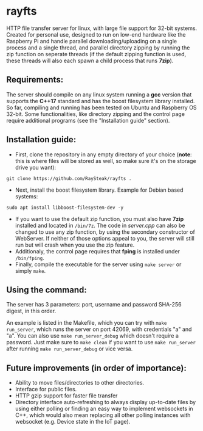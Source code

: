 # rayfts
HTTP file transfer server for linux, with large file support for 32-bit systems. Created for personal use, designed to run on low-end hardware like the Raspberry Pi and handle parallel downloading/uploading on a single process and a single thread, and parallel directory zipping by running the zip function on seperate threads (if the default zipping function is used, these threads will also each spawn a child process that runs **7zip**).

## Requirements:
The server should compile on any linux system running a **gcc** version that supports the **C++17** standard and has the boost filesystem library installed. So far, compiling and running has been tested on Ubuntu and Raspberry OS 32-bit. Some functionalities, like directory zipping and the control page require additional programs (see the "Installation guide" section).
## Installation guide:
- First, clone the repository in any empty directory of your choice (**note**: this is where files will be stored as well, so make sure it's on the storage drive you want):
```
git clone https://github.com/RaySteak/rayfts .
```
- Next, install the boost filesystem library. Example for Debian based systems:
```
sudo apt install libboost-filesystem-dev -y
```
- If you want to use the default zip function, you must also have **7zip** installed and located in `/bin/7z`. The code in *server.cpp* can also be changed to use any zip function, by using the secondary constructor of WebServer. If neither of those options appeal to you, the server will still run but will crash when you use the zip feature.
- Additionaly, the control page requires that **fping** is installed under `/bin/fping`.
- Finally, compile the executable for the server using `make server` or simply `make`.

## Using the command:
The server has 3 parameters: port, username and password SHA-256 digest, in this order.

An example is listed in the Makefile, which you can try with `make run_server`, which runs the server on port 42069, with credentials "a" and "a". You can also use `make run_server_debug` which doesn't require a password. Just make sure to `make clean` if you want to use `make run_server` after running `make run_server_debug` or vice versa.

## Future improvements (in order of importance):
- Ability to move files/directories to other directories.
- Interface for public files.
- HTTP gzip support for faster file transfer
- Directory interface auto-refreshing to always display up-to-date files by using either polling or finding an easy way to implement websockets in C++, which would also mean replacing all other polling instances with websocket (e.g. Device state in the IoT page).
